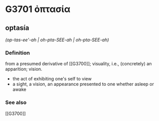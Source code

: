 # G3701 ὀπτασία

## optasía

_(op-tas-ee'-ah | oh-pta-SEE-ah | oh-pta-SEE-ah)_

### Definition

from a presumed derivative of [[G3700]]; visuality, i.e., (concretely) an apparition; vision.

- the act of exhibiting one's self to view
- a sight, a vision, an appearance presented to one whether asleep or awake

### See also

[[G3700]]

